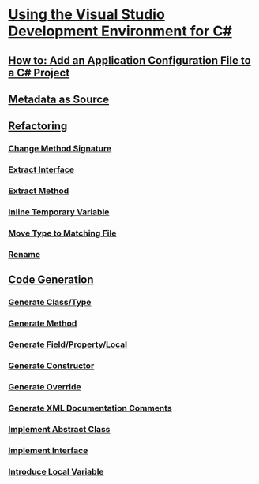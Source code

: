 # [Using the Visual Studio Development Environment for C#](using-the-visual-studio-development-environment-for-csharp.md)
## [How to: Add an Application Configuration File to a C# Project](how-to-add-an-application-configuration-file-to-a-csharp-project.md)
## [Metadata as Source](metadata-as-source.md)
## [Refactoring](refactoring-csharp.md)
### [Change Method Signature](refactoring/change-method-signature.md)
### [Extract Interface](refactoring/extract-interface.md)
### [Extract Method](refactoring/extract-method.md)
### [Inline Temporary Variable](refactoring/inline-temporary-variable.md)
### [Move Type to Matching File](refactoring/move-type-to-matching-file.md)
### [Rename](refactoring/rename.md)
## [Code Generation](code-generation-csharp.md)
### [Generate Class/Type](code-generation/generate-class-type.md)
### [Generate Method](code-generation/generate-method.md)
### [Generate Field/Property/Local](code-generation/generate-field-property-local.md)
### [Generate Constructor](code-generation/generate-constructor.md)
### [Generate Override](code-generation/generate-override.md)
### [Generate XML Documentation Comments](code-generation/generate-xml-documentation-comments.md)
### [Implement Abstract Class](code-generation/implement-abstract-class.md)
### [Implement Interface](code-generation/implement-interface.md)
### [Introduce Local Variable](code-generation/introduce-local-variable.md)